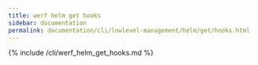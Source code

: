 ```yaml
---
title: werf helm get hooks
sidebar: documentation
permalink: documentation/cli/lowlevel-management/helm/get/hooks.html
---
```


{% include /cli/werf_helm_get_hooks.md %}
